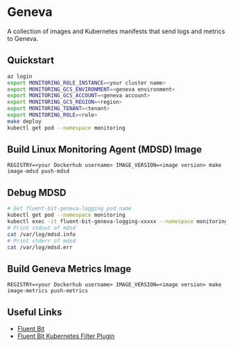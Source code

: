 # Geneva

A collection of images and Kubernetes manifests that send logs and metrics to Geneva.

## Quickstart

```bash
az login
export MONITORING_ROLE_INSTANCE=<your cluster name>
export MONITORING_GCS_ENVIRONMENT=<geneva environment>
export MONITORING_GCS_ACCOUNT=<geneva account>
export MONITORING_GCS_REGION=<region>
export MONITORING_TENANT=<tenant>
export MONITORING_ROLE=<role>
make deploy
kubectl get pod --namespace monitoring
```

## Build Linux Monitoring Agent (MDSD) Image

`REGISTRY=<your Dockerhub username> IMAGE_VERSION=<image version> make image-mdsd push-mdsd`

## Debug MDSD

```bash
# Get fluent-bit-geneva-logging pod name
kubectl get pod --namespace monitoring
kubectl exec -it fluent-bit-geneva-logging-xxxxx --namespace monitoring --container mdsd /bin/sh
# Print stdout of mdsd
cat /var/log/mdsd.info
# Print stderr of mdsd
cat /var/log/mdsd.err
```

## Build Geneva Metrics Image

`REGISTRY=<your Dockerhub username> IMAGE_VERSION=<image version> make image-metrics push-metrics`

## Useful Links

- [Fluent Bit](https://docs.fluentbit.io/manual/)
- [Fluent Bit Kubernetes Filter Plugin](https://docs.fluentbit.io/manual/filter/kubernetes)
